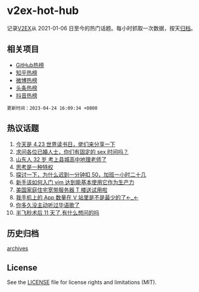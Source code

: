 # v2ex-hot-hub

 记录[V2EX](https://www.v2ex.com/)从 2021-01-06 日至今的热门话题。每小时抓取一次数据，按天[归档](archives)。
 
 ## 相关项目

- [GitHub热榜](https://github.com/lonnyzhang423/github-hot-hub)
- [知乎热榜](https://github.com/lonnyzhang423/zhihu-hot-hub)
- [微博热榜](https://github.com/lonnyzhang423/weibo-hot-hub)
- [头条热榜](https://github.com/lonnyzhang423/toutiao-hot-hub)
- [抖音热榜](https://github.com/lonnyzhang423/douyin-hot-hub)


 `更新时间：2023-04-24 16:09:34 +0800`

## 热议话题

1. [今天是 4.23 世界读书日，佬们来分享一下](https://www.v2ex.com/t/934808)
1. [求问各位已婚人士，你们有固定的 sex 时间吗？](https://www.v2ex.com/t/934950)
1. [山东人 32 岁 考上县城高中地理老师了](https://www.v2ex.com/t/934913)
1. [思考是一种特权](https://www.v2ex.com/t/934968)
1. [探讨一下，为什么迟到一分钟扣 50，加班一小时二十几](https://www.v2ex.com/t/934926)
1. [新手该如何入门 vim 达到能基本使用它作为生产力](https://www.v2ex.com/t/934910)
1. [美国家庭住宅宽带服务器 T 楼送试用啦](https://www.v2ex.com/t/934998)
1. [我手机上的 App 数量在 V 站里是不是最少的了←_←](https://www.v2ex.com/t/934884)
1. [你多久没主动听过华语歌了](https://www.v2ex.com/t/934920)
1. [半飞秒术后 11 天了,有什么想问的吗](https://www.v2ex.com/t/934979)

## 历史归档

[archives](archives)

## License

See the [LICENSE](LICENSE) file for license rights and limitations (MIT).
